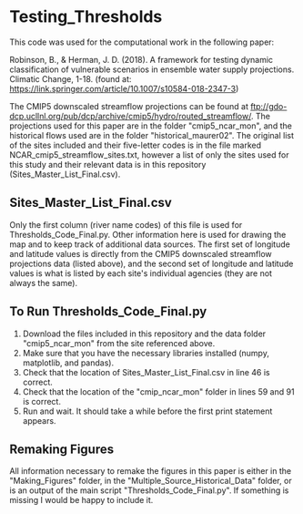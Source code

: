 # Testing_Thresholds

This code was used for the computational work in the following paper:

Robinson, B., & Herman, J. D. (2018). A framework for testing dynamic classification of vulnerable scenarios in ensemble water supply projections. Climatic Change, 1-18. (found at: https://link.springer.com/article/10.1007/s10584-018-2347-3)

The CMIP5 downscaled streamflow projections can be found at ftp://gdo-dcp.ucllnl.org/pub/dcp/archive/cmip5/hydro/routed_streamflow/. The projections used for this paper are in the folder "cmip5_ncar_mon", and the historical flows used are in the folder "historical_maurer02". The original list of the sites included and their five-letter codes is in the file marked NCAR_cmip5_streamflow_sites.txt, however a list of only the sites used for this study and their relevant data is in this repository (Sites_Master_List_Final.csv).

## Sites_Master_List_Final.csv

Only the first column (river name codes) of this file is used for Thresholds_Code_Final.py. Other information here is used for drawing the map and to keep track of additional data sources. The first set of longitude and latitude values is directly from the CMIP5 downscaled streamflow projections data (listed above), and the second set of longitude and latitude values is what is listed by each site's individual agencies (they are not always the same).

## To Run Thresholds_Code_Final.py

1. Download the files included in this repository and the data folder "cmip5_ncar_mon" from the site referenced above.
2. Make sure that you have the necessary libraries installed (numpy, matplotlib, and pandas).
3. Check that the location of Sites_Master_List_Final.csv in line 46 is correct.
4. Check that the location of the "cmip_ncar_mon" folder in lines 59 and 91 is correct.
5. Run and wait. It should take a while before the first print statement appears.

## Remaking Figures

All information necessary to remake the figures in this paper is either in the "Making_Figures" folder, in the "Multiple_Source_Historical_Data" folder, or is an output of the main script "Thresholds_Code_Final.py". If something is missing I would be happy to include it.
